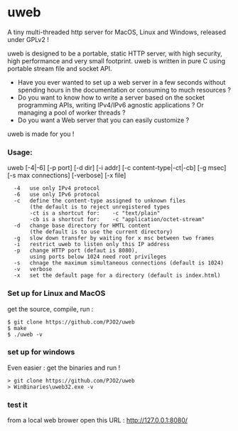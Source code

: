 # uweb
A tiny multi-threaded http server for MacOS, Linux and Windows, released under GPLv2 !

uweb is designed to be a portable, static HTTP server, with high security, high performance and very small footprint.
uweb is written in pure C using portable stream file and socket API. 

- Have you ever wanted to set up a web server in a few seconds without spending hours in the documentation or consuming to much resources ?
- Do you want to know how to write a server based on the socket programming APIs, writing IPv4/IPv6 agnostic applications  ? Or managing a pool of worker threads ?
- Do you want a Web server that you can easily customize ? 

uweb is made for you !

### Usage:

 uweb   [-4|-6] [-p port] [-d dir] [-i addr] [-c content-type|-ct|-cb]
        [-g msec] [-s max connections] [-verbose] [-x file]

      -4   use only IPv4 protocol
      -6   use only IPv6 protocol
      -c   define the content-type assigned to unknown files
           (the default is to reject unregistered types
           -ct is a shortcut for:    -c "text/plain"
           -cb is a shortcut for:    -c "application/octet-stream"
      -d   change base directory for HMTL content 
           (the default is to use the current directory)
      -g   slow down transfer by waiting for x msc between two frames
      -i   restrict uweb to listen only this IP address
      -p   change HTTP port (defaut is 8080), 
           using ports below 1024 need root privileges
      -s   chnage the maximum simultaneous connections (default is 1024)
      -v   verbose
      -x   set the default page for a directory (default is index.html)


### Set up for Linux and MacOS
get the source, compile, run :

    $ git clone https://github.com/PJO2/uweb
    $ make
    $ ./uweb -v


### set up for windows
Even easier : get the binaries and run !

    > git clone https://github.com/PJO2/uweb
    > WinBinaries\uweb32.exe -v

### test it
from a local web brower open this URL : http://127.0.0.1:8080/




